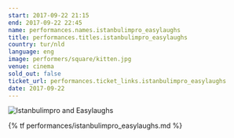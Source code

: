 ```yaml
---
start: 2017-09-22 21:15
end: 2017-09-22 22:45
name: performances.names.istanbulimpro_easylaughs
title: performances.titles.istanbulimpro_easylaughs
country: tur/nld
language: eng
image: performers/square/kitten.jpg
venue: cinema
sold_out: false
ticket_url: performances.ticket_links.istanbulimpro_easylaughs
date: 2017-09-22
---
```


<picture>
    <source media="(min-width: 1200px)" srcset="{% asset performers/wide/kitten.jpg @path %}">
    <source media="(min-width: 768px)" srcset="{% asset performers/wide/kitten.jpg @path %}">
    <img src="{% asset performers/square/kitten.jpg @path %}" alt="Istanbulimpro and Easylaughs">
</picture>

{% tf performances/istanbulimpro_easylaughs.md %}
